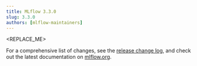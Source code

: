 ```yaml
---
title: MLflow 3.3.0
slug: 3.3.0
authors: [mlflow-maintainers]
---
```


<REPLACE_ME>

For a comprehensive list of changes, see the [release change log](https://github.com/mlflow/mlflow/releases/tag/v3.3.0), and check out the latest documentation on [mlflow.org](http://mlflow.org/).
